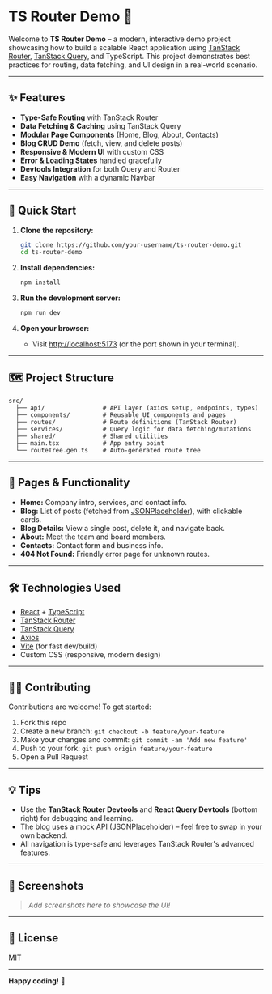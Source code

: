 # TS Router Demo 🚦

Welcome to **TS Router Demo** – a modern, interactive demo project showcasing how to build a scalable React application using [TanStack Router](https://tanstack.com/router), [TanStack Query](https://tanstack.com/query), and TypeScript. This project demonstrates best practices for routing, data fetching, and UI design in a real-world scenario.

---

## ✨ Features

- **Type-Safe Routing** with TanStack Router
- **Data Fetching & Caching** using TanStack Query
- **Modular Page Components** (Home, Blog, About, Contacts)
- **Blog CRUD Demo** (fetch, view, and delete posts)
- **Responsive & Modern UI** with custom CSS
- **Error & Loading States** handled gracefully
- **Devtools Integration** for both Query and Router
- **Easy Navigation** with a dynamic Navbar

---

## 🚀 Quick Start

1. **Clone the repository:**

   ```bash
   git clone https://github.com/your-username/ts-router-demo.git
   cd ts-router-demo
   ```

2. **Install dependencies:**

   ```bash
   npm install
   ```

3. **Run the development server:**

   ```bash
   npm run dev
   ```

4. **Open your browser:**
   - Visit [http://localhost:5173](http://localhost:5173) (or the port shown in your terminal).

---

## 🗺️ Project Structure

```
src/
  ├── api/                # API layer (axios setup, endpoints, types)
  ├── components/         # Reusable UI components and pages
  ├── routes/             # Route definitions (TanStack Router)
  ├── services/           # Query logic for data fetching/mutations
  ├── shared/             # Shared utilities
  ├── main.tsx            # App entry point
  └── routeTree.gen.ts    # Auto-generated route tree
```

---

## 📝 Pages & Functionality

- **Home:** Company intro, services, and contact info.
- **Blog:** List of posts (fetched from [JSONPlaceholder](https://jsonplaceholder.typicode.com/)), with clickable cards.
- **Blog Details:** View a single post, delete it, and navigate back.
- **About:** Meet the team and board members.
- **Contacts:** Contact form and business info.
- **404 Not Found:** Friendly error page for unknown routes.

---

## 🛠️ Technologies Used

- [React](https://react.dev/) + [TypeScript](https://www.typescriptlang.org/)
- [TanStack Router](https://tanstack.com/router)
- [TanStack Query](https://tanstack.com/query)
- [Axios](https://axios-http.com/)
- [Vite](https://vitejs.dev/) (for fast dev/build)
- Custom CSS (responsive, modern design)

---

## 🧑‍💻 Contributing

Contributions are welcome! To get started:

1. Fork this repo
2. Create a new branch: `git checkout -b feature/your-feature`
3. Make your changes and commit: `git commit -am 'Add new feature'`
4. Push to your fork: `git push origin feature/your-feature`
5. Open a Pull Request

---

## 💡 Tips

- Use the **TanStack Router Devtools** and **React Query Devtools** (bottom right) for debugging and learning.
- The blog uses a mock API (JSONPlaceholder) – feel free to swap in your own backend.
- All navigation is type-safe and leverages TanStack Router's advanced features.

---

## 📸 Screenshots

> _Add screenshots here to showcase the UI!_

---

## 📄 License

MIT

---

**Happy coding! 🚀**
